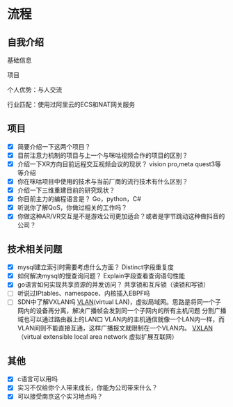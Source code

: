 # 流程

## 自我介绍

基础信息

项目

个人优势：与人交流

行业匹配：使用过阿里云的ECS和NAT网关服务

## 项目

* [X] 简要介绍一下这两个项目？
* [X] 目前注意力机制的项目与上一个与咪咕视频合作的项目的区别？
* [X] 介绍一下XR方向目前远程交互视频会议的现状？
  vision pro,meta quest3等等介绍
* [X] 你在咪咕项目中使用的技术与当前厂商的流行技术有什么区别？
* [X] 介绍一下三维重建目前的研究现状？
* [X] 你目前主力的编程语言是？
  Go，python，C#
* [X] 听说你了解QoS，你做过相关的工作吗？
* [X] 你做这种AR/VR交互是不是游戏公司更加适合？或者是字节跳动这种做抖音的公司？

## 技术相关问题

* [X] mysql建立索引时需要考虑什么方面？
  Distinct字段重复度
* [X] 如何解决mysql的慢查询问题？
  Explain字段查看查询语句性能
* [X] go语言如何实现共享资源的并发访问？
  共享锁和互斥锁（读锁和写锁）
* [ ] 听说过IPtables、namespace、内核插入EBPF吗
* [ ] SDN中了解VXLAN吗
  [VLAN](https://zhuanlan.zhihu.com/p/35616289)(virtual LAN)，虚拟局域网。思路是将同一个子网内的设备再分离，解决广播帧会发到同一个子网内的所有主机问题
  分割广播域也可以通过路由器上的LAN口
  VLAN内的主机通信就像一个LAN内一样，而VLAN间则不能直接互通，这样广播报文就限制在一个VLAN内。
  [VXLAN](https://www.cnblogs.com/starcrm/p/13346109.html)（virtual extensible local area network 虚拟扩展互联网）

## 其他

* [X] c语言可以用吗
* [X] 实习不仅给你个人带来成长，你能为公司带来什么？
* [X] 可以接受南京这个实习地点吗？
